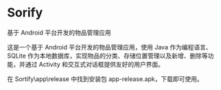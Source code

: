 # Sorify
基于 Android 平台开发的物品管理应用

这是一个基于 Android 平台开发的物品管理应用，使用 Java 作为编程语言、SQLite 作为本地数据库，实现物品的分类、存储位置管理以及新增、删除等功能，并通过 Activity 和交互式对话框提供友好的用户界面。

在 Sortify\app\release 中找到安装包 app-release.apk，下载即可使用。
